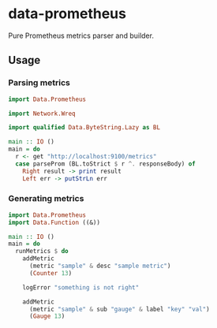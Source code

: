 # data-prometheus

Pure Prometheus metrics parser and builder.

## Usage

### Parsing metrics

```haskell
import Data.Prometheus

import Network.Wreq

import qualified Data.ByteString.Lazy as BL

main :: IO ()
main = do
  r <- get "http://localhost:9100/metrics"
  case parseProm (BL.toStrict $ r ^. responseBody) of
    Right result -> print result
    Left err -> putStrLn err
```

### Generating metrics

```haskell
import Data.Prometheus
import Data.Function ((&))

main :: IO ()
main = do
  runMetrics $ do
    addMetric
      (metric "sample" & desc "sample metric")
      (Counter 13)

    logError "something is not right"

    addMetric
      (metric "sample" & sub "gauge" & label "key" "val")
      (Gauge 13)
```
